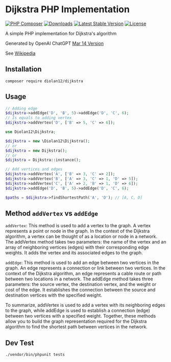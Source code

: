 # Dijkstra PHP Implementation

[![PHP Composer](https://github.com/diolan12/dijkstra/actions/workflows/php.yml/badge.svg)](https://github.com/diolan12/dijkstra/actions/workflows/php.yml)
[![Downloads](https://img.shields.io/packagist/dt/diolan12/dijkstra)](https://packagist.org/packages/diolan12/dijkstra)
[![Latest Stable Version](https://img.shields.io/packagist/v/diolan12/dijkstra)](https://packagist.org/packages/diolan12/dijkstra)
[![License](https://img.shields.io/packagist/l/diolan12/dijkstra)](LICENSE)

 A simple PHP implementation for Dijkstra's algorithm

 Generated by OpenAI ChatGPT [Mar 14 Version](https://help.openai.com/en/articles/6825453-chatgpt-release-notes)

 See [Wikipedia](https://en.wikipedia.org/wiki/Dijkstra%27s_algorithm)

## Installation

```cli
composer require diolan12/dijkstra
```

## Usage

```php
// Adding edge
$dijkstra->addEdge('D', 'B', 5)->addEdge('D', 'C', 6);
// Is equals to adding vertex
$dijkstra->addVertex('D', ['B' => 5, 'C' => 6]);
```

```php
use Diolan12\Dijkstra;

$dijkstra = new \Diolan12\Dijkstra();
// or
$dijkstra = new Dijkstra();
// or
$dijkstra = Dijkstra::instance();

// Add vertices and edges
$dijkstra->addVertex('A', ['B' => 3, 'C' => 2]);
$dijkstra->addVertex('B', ['A' => 3, 'C' => 1, 'D' => 5]);
$dijkstra->addVertex('C', ['A' => 2, 'B' => 1, 'D' => 6]);
$dijkstra->addEdge('D', 'B', 5)->addEdge('D', 'C', 6);

$paths = $dijkstra->findShortestPath('A', 'D'); // [A, C, D]
```

## Method `addVertex` vs `addEdge`

`addVertex`: This method is used to add a vertex to the graph. A vertex represents a point or node in the graph. In the context of the Dijkstra algorithm, a vertex can be thought of as a location or node in a network. The addVertex method takes two parameters: the name of the vertex and an array of neighboring vertices (edges) with their corresponding edge weights. It adds the vertex and its associated edges to the graph.

`addEdge`: This method is used to add an edge between two vertices in the graph. An edge represents a connection or link between two vertices. In the context of the Dijkstra algorithm, an edge represents a cable route or path between two locations in a network. The addEdge method takes three parameters: the source vertex, the destination vertex, and the weight or cost of the edge. It establishes the connection between the source and destination vertices with the specified weight.

To summarize, addVertex is used to add a vertex with its neighboring edges to the graph, while addEdge is used to establish a connection (edge) between two vertices with a specified weight. Together, these methods allow you to build the graph representation required for the Dijkstra algorithm to find the shortest path between vertices in the network.

## Dev Test

```cli
./vendor/bin/phpunit tests
```
